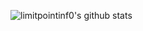 ![limitpointinf0's github stats](https://github-readme-stats.vercel.app/api?username=limitpointinf0)
